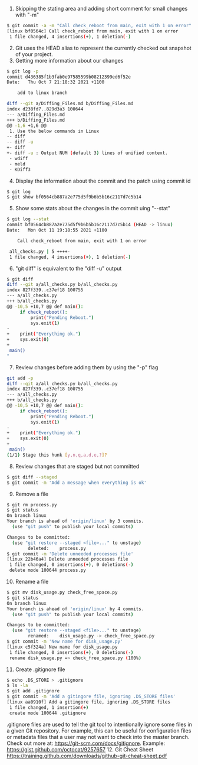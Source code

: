 1. Skipping the stating area and adding short comment for small changes with "-m"
```bash
$ git commit -a -m "Call check_reboot from main, exit with 1 on error"
[linux bf0564c] Call check_reboot from main, exit with 1 on error
 1 file changed, 4 insertions(+), 1 deletion(-)
```
2. Git uses the HEAD alias to represent the currently checked out snapshot of your project.
3. Getting more information about our changes
```bash
$ git log -p
commit d436385f1b3fab0e97585599b08212399ed6f52e
Date:   Thu Oct 7 21:18:32 2021 +1100

    add to linux branch

diff --git a/Diffing_Files.md b/Diffing_Files.md
index d238fd7..829d3a3 100644
--- a/Diffing_Files.md
+++ b/Diffing_Files.md
@@ -1,6 +1,6 @@
 1. Use the below commands in Linux
-- diff
-- diff -u
+- diff 
+- diff -u : Output NUM (default 3) lines of unified context.
 - wdiff
 - meld
 - KDiff3
```
4. Display the information about the commit and the patch using commit id
```bash
$ git log 
$ git show bf0564cb887a2e775d5f9b6b5b16c2117d7c5b14
```
5. Show some stats about the changes in the commit uing "--stat"
```bash
$ git log --stat
commit bf0564cb887a2e775d5f9b6b5b16c2117d7c5b14 (HEAD -> linux)
Date:   Mon Oct 11 19:18:55 2021 +1100

    Call check_reboot from main, exit with 1 on error

 all_checks.py | 5 ++++-
 1 file changed, 4 insertions(+), 1 deletion(-)
```
6. "git diff" is equivalent to the "diff -u" output
```bash
$ git diff
diff --git a/all_checks.py b/all_checks.py
index 827f339..c37ef18 100755
--- a/all_checks.py
+++ b/all_checks.py
@@ -10,5 +10,7 @@ def main():
     if check_reboot():
         print("Pending Reboot.")
         sys.exit(1)
-
+    print("Everything ok.")
+    sys.exit(0)
+    
 main()
"
```
7. Review changes before adding them by using the "-p" flag
```bash
git add -p
diff --git a/all_checks.py b/all_checks.py
index 827f339..c37ef18 100755
--- a/all_checks.py
+++ b/all_checks.py
@@ -10,5 +10,7 @@ def main():
     if check_reboot():
         print("Pending Reboot.")
         sys.exit(1)
-
+    print("Everything ok.")
+    sys.exit(0)
+    
 main()
(1/1) Stage this hunk [y,n,q,a,d,e,?]? 
```
8. Review changes that are staged but not committed
```bash
$ git diff --staged
$ git commit -m 'Add a message when everything is ok'
```
9. Remove a file
```bash
$ git rm process.py
$ git status
On branch linux
Your branch is ahead of 'origin/linux' by 3 commits.
  (use "git push" to publish your local commits)

Changes to be committed:
  (use "git restore --staged <file>..." to unstage)
        deleted:    process.py
$ git commit -m 'Delete unneeded processes file'
[linux 22b46a4] Delete unneeded processes file
 1 file changed, 0 insertions(+), 0 deletions(-)
 delete mode 100644 process.py
```
10. Rename a file
```bash
$ git mv disk_usage.py check_free_space.py
$ git status
On branch linux
Your branch is ahead of 'origin/linux' by 4 commits.
  (use "git push" to publish your local commits)

Changes to be committed:
  (use "git restore --staged <file>..." to unstage)
        renamed:    disk_usage.py -> check_free_space.py
$ git commit -m 'New name for disk_usage.py'
[linux c5f324a] New name for disk_usage.py
 1 file changed, 0 insertions(+), 0 deletions(-)
 rename disk_usage.py => check_free_space.py (100%)
```
11. Create .gitignore file
```bash
$ echo .DS_STORE > .gitignore
$ ls -la
$ git add .gitignore 
$ git commit -m 'Add a gitingore file, ignoring .DS_STORE files'
[linux aa0910f] Add a gitingore file, ignoring .DS_STORE files
 1 file changed, 1 insertion(+)
 create mode 100644 .gitignore
```
.gitignore files are used to tell the git tool to intentionally ignore some files in a given Git repository. For example, this can be useful for configuration files or metadata files that a user may not want to check into the master branch. Check out more at: https://git-scm.com/docs/gitignore.
Example: https://gist.github.com/octocat/9257657
12. Git Cheat Sheet
https://training.github.com/downloads/github-git-cheat-sheet.pdf